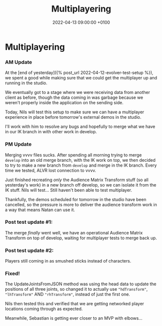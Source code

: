 ﻿---
layout: post
title:  "Multiplayering"
date:   2022-04-13 09:00:00 +0100
categories: evolver
---

# Multiplayering

### AM Update

At the [end of yesterday]({% post_url 2022-04-12-evolver-test-setup %}), we spent a good while making sure that we could get the multiplayer up and running in the studio.

We eventually got to a stage where we were receiving data from another client as before, though the data coming in was garbage because we weren't properly inside the application on the sending side.

Today, Nils will test this setup to make sure we can have a multiplayer experience in place before tomorrow's external demos in the studio.

I'll work with him to resolve any bugs and hopefully to merge what we have in our IK branch in with other work in develop.

### PM Update

Merging vvvv files sucks. After spending all morning trying to merge `develop` into an old merge branch, with the IK work on top, we then decided to try to make a new branch from `develop` and merge in the IK branch. Every time we tested, ALVR lost connection to vvvv.

Just finished recreating _only_ the Audience Matrix Transform stuff (so all yesterday's work) in a new branch off develop, so we can isolate it from the IK stuff. Nils will test... Still haven't been able to test multiplayer.

Thankfully, the demos scheduled for tomorrow in the studio have been cancelled, so the pressure is more to deliver the audience transform work in a way that means Natan can use it.

### Post test update #1:

The merge _finally_ went well, we have an operational Audience Matrix Transform on top of develop, waiting for multiplayer tests to merge back up.

### Post test update #2:

Players still coming in as smushed sticks instead of characters.

### Fixed!

The UpdateJointsFromJSON method was using the head data to update the positions of all three joints, so changed it to actually use `"hdTransform"`, `"lhTransform"` AND `"rhTransform"`, instead of just the first one.

Nils then tested this and verified that we are getting networked player locations coming through as expected.

Meanwhile, Sebastian is getting ever closer to an MVP with elbows...